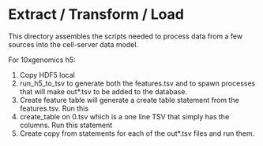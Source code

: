 # Extract / Transform / Load

This directory assembles the scripts needed to process data from a few sources
into the cell-server data model.

For 10xgenomics h5:

1) Copy HDF5 local
2) run_h5_to_tsv to generate both the features.tsv and to spawn processes that
will make out*.tsv to be added to the database.
3) Create feature table will generate a create table statement from the
features.tsv. Run this
4) create_table on 0.tsv which is a one line TSV that simply has the columns.
Run this statement
5) Create copy from statements for each of the out*.tsv files and run them.
